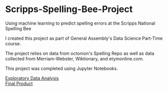 # Scripps-Spelling-Bee-Project
Using machine learning to predict spelling errors at the Scripps National Spelling Bee

I created this project as part of General Assembly's Data Science Part-Time course. 

The project relies on data from octonion's Spelling Repo as well as data collected from Merriam-Webster, Wiktionary, and etymonline.com.

This project was completed using Jupyter Notebooks.

<a href="https://github.com/AMRiehle/Scripps-Spelling-Bee-Project/blob/master/EDA_AR.ipynb">Exploratory Data Analysis</a></br>
<a href="https://github.com/AMRiehle/Scripps-Spelling-Bee-Project/blob/master/Final%20Presentation_AR.ipynb">Final Product</a>
